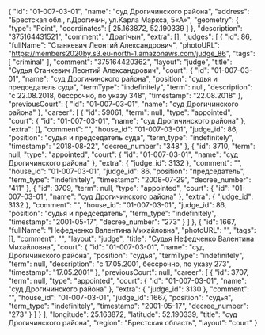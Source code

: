 {
    "id": "01-007-03-01",
    "name": "суд Дрогичинского района",
    "address": "Брестская обл., г.Дрогичин, ул.Карла Маркса, 5«А»",
    "geometry": {
        "type": "Point",
        "coordinates": [
            25.163872,
            52.190339
        ]
    },
    "description": "375164431521",
    "comment": "Драгічын",
    "extra": [],
    "judges": [
        {
            "id": 86,
            "fullName": "Станкевич Леонтий Александрович",
            "photoURL": "https://members2020by.s3.eu-north-1.amazonaws.com/judge_86",
            "tags": [
                "criminal"
            ],
            "comment": "375164420362",
            "layout": "judge",
            "title": "Судья Станкевич Леонтий Александрович",
            "court": {
                "id": "01-007-03-01",
                "name": "суд Дрогичинского района",
                "position": "судья и председатель суда",
                "termType": "indefinitely",
                "term": null,
                "description": "c 22.08.2018, бессрочно, по указу 348",
                "timestamp": "22.08.2018"
            },
            "previousCourt": {
                "id": "01-007-03-01",
                "name": "суд Дрогичинского района"
            },
            "career": [
                {
                    "id": 59061,
                    "term": null,
                    "type": "appointed",
                    "court": {
                        "id": "01-007-03-01",
                        "name": "суд Дрогичинского района"
                    },
                    "extra": [],
                    "comment": "",
                    "house_id": "01-007-03-01",
                    "judge_id": 86,
                    "position": "судья и председатель суда",
                    "term_type": "indefinitely",
                    "timestamp": "2018-08-22",
                    "decree_number": "348"
                },
                {
                    "id": 3710,
                    "term": null,
                    "type": "appointed",
                    "court": {
                        "id": "01-007-03-01",
                        "name": "суд Дрогичинского района"
                    },
                    "extra": {
                        "judge_id": 3132
                    },
                    "comment": "",
                    "house_id": "01-007-03-01",
                    "judge_id": 86,
                    "position": "председатель",
                    "term_type": "indefinitely",
                    "timestamp": "2008-07-29",
                    "decree_number": "411"
                },
                {
                    "id": 3709,
                    "term": null,
                    "type": "appointed",
                    "court": {
                        "id": "01-007-03-01",
                        "name": "суд Дрогичинского района"
                    },
                    "extra": {
                        "judge_id": 3132
                    },
                    "comment": "",
                    "house_id": "01-007-03-01",
                    "judge_id": 86,
                    "position": "судья и председатель",
                    "term_type": "indefinitely",
                    "timestamp": "2001-05-17",
                    "decree_number": "273"
                }
            ]
        },
        {
            "id": 1667,
            "fullName": "Нефедченко Валентина Михайловна",
            "photoURL": "",
            "tags": [],
            "comment": "",
            "layout": "judge",
            "title": "Судья Нефедченко Валентина Михайловна",
            "court": {
                "id": "01-007-03-01",
                "name": "суд Дрогичинского района",
                "position": "судья",
                "termType": "indefinitely",
                "term": null,
                "description": "c 17.05.2001, бессрочно, по указу 273",
                "timestamp": "17.05.2001"
            },
            "previousCourt": null,
            "career": [
                {
                    "id": 3707,
                    "term": null,
                    "type": "appointed",
                    "court": {
                        "id": "01-007-03-01",
                        "name": "суд Дрогичинского района"
                    },
                    "extra": {
                        "judge_id": 3130
                    },
                    "comment": "",
                    "house_id": "01-007-03-01",
                    "judge_id": 1667,
                    "position": "судья",
                    "term_type": "indefinitely",
                    "timestamp": "2001-05-17",
                    "decree_number": "273"
                }
            ]
        }
    ],
    "longitude": 25.163872,
    "latitude": 52.190339,
    "title": "суд Дрогичинского района",
    "region": "Брестская область",
    "layout": "court"
}